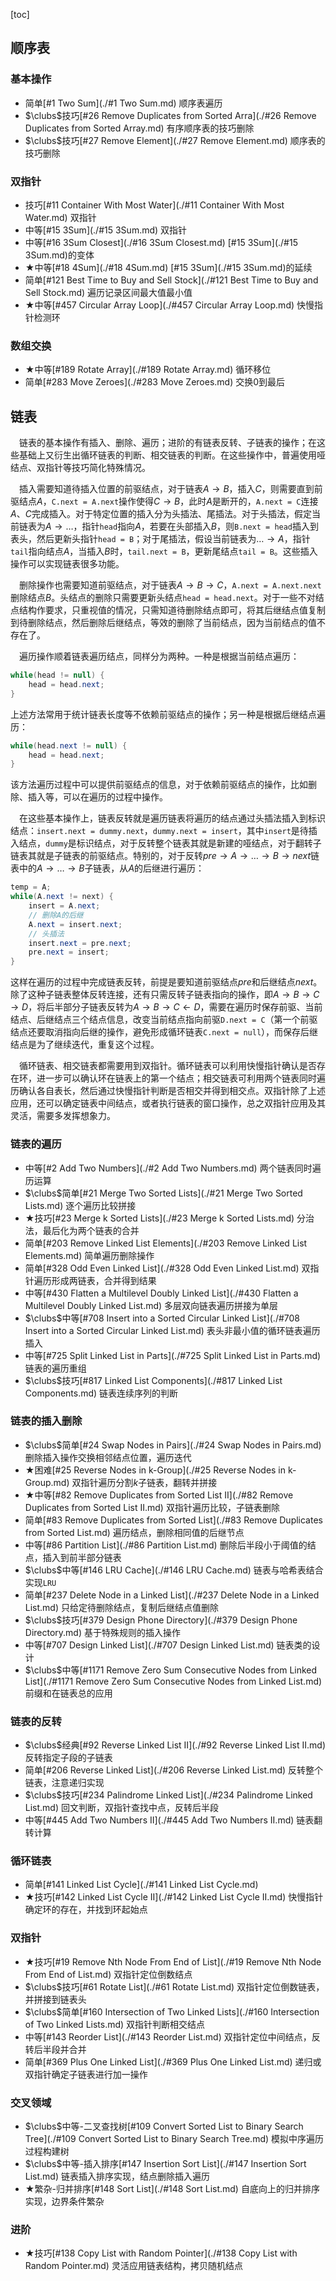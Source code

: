 [toc]

## 顺序表

### 基本操作

* 简单[#1 Two Sum](./#1 Two Sum.md)   顺序表遍历
* $\clubs$技巧[#26 Remove Duplicates from Sorted Arra](./#26 Remove Duplicates from Sorted Array.md)    有序顺序表的技巧删除
* $\clubs$技巧[#27 Remove Element](./#27 Remove Element.md)    顺序表的技巧删除

### 双指针

* 技巧[#11 Container With Most Water](./#11 Container With Most Water.md)    双指针
* 中等[#15 3Sum](./#15 3Sum.md)    双指针
* 中等[#16 3Sum Closest](./#16 3Sum Closest.md)    [#15 3Sum](./#15 3Sum.md)的变体
* $\bigstar$中等[#18 4Sum](./#18 4Sum.md)    [#15 3Sum](./#15 3Sum.md)的延续
* 简单[#121 Best Time to Buy and Sell Stock](./#121 Best Time to Buy and Sell Stock.md)    遍历记录区间最大值最小值
* $\bigstar$中等[#457 Circular Array Loop](./#457 Circular Array Loop.md)    快慢指针检测环

### 数组交换

* $\bigstar$中等[#189 Rotate Array](./#189 Rotate Array.md)    循环移位
* 简单[#283 Move Zeroes](./#283 Move Zeroes.md)    交换0到最后

## 链表

&emsp;链表的基本操作有插入、删除、遍历；进阶的有链表反转、子链表的操作；在这些基础上又衍生出循环链表的判断、相交链表的判断。在这些操作中，普遍使用哑结点、双指针等技巧简化特殊情况。

&emsp;插入需要知道待插入位置的前驱结点，对于链表$A \to B$，插入$C$，则需要直到前驱结点$A$，`C.next = A.next`操作使得$C \to B$，此时$A$是断开的，`A.next = C`连接$A$、$C$完成插入。对于特定位置的插入分为头插法、尾插法。对于头插法，假定当前链表为$A \to \dots$，指针`head`指向$A$，若要在头部插入$B$，则`B.next = head`插入到表头，然后更新头指针`head = B`；对于尾插法，假设当前链表为$\dots \to A$，指针`tail`指向结点$A$，当插入$B$时，`tail.next = B`，更新尾结点`tail = B`。这些插入操作可以实现链表很多功能。

&emsp;删除操作也需要知道前驱结点，对于链表$A \to B \to C$，`A.next = A.next.next`删除结点$B$。头结点的删除只需要更新头结点`head = head.next`。对于一些不对结点结构作要求，只重视值的情况，只需知道待删除结点即可，将其后继结点值复制到待删除结点，然后删除后继结点，等效的删除了当前结点，因为当前结点的值不存在了。

&emsp;遍历操作顺着链表遍历结点，同样分为两种。一种是根据当前结点遍历：

```java
while(head != null) {
    head = head.next;
}
```

上述方法常用于统计链表长度等不依赖前驱结点的操作；另一种是根据后继结点遍历：

```java
while(head.next != null) {
    head = head.next;
}
```

该方法遍历过程中可以提供前驱结点的信息，对于依赖前驱结点的操作，比如删除、插入等，可以在遍历的过程中操作。

&emsp;在这些基本操作上，链表反转就是遍历链表将遍历的结点通过头插法插入到标识结点：`insert.next = dummy.next`，`dummy.next = insert`，其中`insert`是待插入结点，`dummy`是标识结点，对于反转整个链表其就是新建的哑结点，对于翻转子链表其就是子链表的前驱结点。特别的，对于反转$pre \to A \to \dots \to B \to next$链表中的$A \to \dots \to B$子链表，从$A$的后继进行遍历：

```java
temp = A;
while(A.next != next) {
    insert = A.next;
    // 删除A的后继
    A.next = insert.next;
    // 头插法
    insert.next = pre.next;
    pre.next = insert;
}
```

这样在遍历的过程中完成链表反转，前提是要知道前驱结点$pre$和后继结点$next$。除了这种子链表整体反转连接，还有只需反转子链表指向的操作，即$A \to B \to C \to D$，将后半部分子链表反转为$A \to B \to C \gets D$，需要在遍历时保存前驱、当前结点、后继结点三个结点信息，改变当前结点指向前驱`D.next = C`（第一个前驱结点还要取消指向后继的操作，避免形成循环链表`C.next = null`），而保存后继结点是为了继续迭代，重复这个过程。

&emsp;循环链表、相交链表都需要用到双指针。循环链表可以利用快慢指针确认是否存在环，进一步可以确认环在链表上的第一个结点；相交链表可利用两个链表同时遍历确认各自表长，然后通过快慢指针判断是否相交并得到相交点。双指针除了上述应用，还可以确定链表中间结点，或者执行链表的窗口操作，总之双指针应用及其灵活，需要多发挥想象力。

### 链表的遍历

* 中等[#2 Add Two Numbers](./#2 Add Two Numbers.md)    两个链表同时遍历运算
* $\clubs$简单[#21 Merge Two Sorted Lists](./#21 Merge Two Sorted Lists.md)    逐个遍历比较拼接
* $\bigstar$技巧[#23 Merge k Sorted Lists](./#23 Merge k Sorted Lists.md)    分治法，最后化为两个链表的合并
* 简单[#203 Remove Linked List Elements](./#203 Remove Linked List Elements.md)    简单遍历删除操作
* 简单[#328 Odd Even Linked List](./#328 Odd Even Linked List.md)    双指针遍历形成两链表，合并得到结果
* 中等[#430 Flatten a Multilevel Doubly Linked List](./#430 Flatten a Multilevel Doubly Linked List.md)    多层双向链表遍历拼接为单层
* $\clubs$中等[#708 Insert into a Sorted Circular Linked List](./#708 Insert into a Sorted Circular Linked List.md)    表头非最小值的循环链表遍历插入
* 中等[#725 Split Linked List in Parts](./#725 Split Linked List in Parts.md)    链表的遍历重组
* $\clubs$技巧[#817 Linked List Components](./#817 Linked List Components.md)    链表连续序列的判断

### 链表的插入删除

* $\clubs$简单[#24 Swap Nodes in Pairs](./#24 Swap Nodes in Pairs.md)    删除插入操作交换相邻结点位置，遍历迭代
* $\bigstar$困难[#25 Reverse Nodes in k-Group](./#25 Reverse Nodes in k-Group.md)    双指针遍历分割$k$子链表，翻转并拼接
* $\bigstar$中等[#82 Remove Duplicates from Sorted List II](./#82 Remove Duplicates from Sorted List II.md)    双指针遍历比较，子链表删除
* 简单[#83 Remove Duplicates from Sorted List](./#83 Remove Duplicates from Sorted List.md)    遍历结点，删除相同值的后继节点
* 中等[#86 Partition List](./#86 Partition List.md)    删除后半段小于阈值的结点，插入到前半部分链表
* $\clubs$中等[#146 LRU Cache](./#146 LRU Cache.md)    链表与哈希表结合实现`LRU`
* 简单[#237 Delete Node in a Linked List](./#237 Delete Node in a Linked List.md)    只给定待删除结点，复制后继结点值删除
* $\clubs$技巧[#379 Design Phone Directory](./#379 Design Phone Directory.md)    基于特殊规则的插入操作
* 中等[#707 Design Linked List](./#707 Design Linked List.md)    链表类的设计
* $\clubs$中等[#1171 Remove Zero Sum Consecutive Nodes from Linked List](./#1171 Remove Zero Sum Consecutive Nodes from Linked List.md)    前缀和在链表总的应用

### 链表的反转

* $\clubs$经典[#92 Reverse Linked List II](./#92 Reverse Linked List II.md)    反转指定子段的子链表
* 简单[#206 Reverse Linked List](./#206 Reverse Linked List.md)    反转整个链表，注意递归实现
* $\clubs$技巧[#234 Palindrome Linked List](./#234 Palindrome Linked List.md)    回文判断，双指针查找中点，反转后半段
* 中等[#445 Add Two Numbers II](./#445 Add Two Numbers II.md)    链表翻转计算

### 循环链表

* 简单[#141 Linked List Cycle](./#141 Linked List Cycle.md)
* $\bigstar$技巧[#142 Linked List Cycle II](./#142 Linked List Cycle II.md)    快慢指针确定环的存在，并找到环起始点

### 双指针

* $\bigstar$技巧[#19 Remove Nth Node From End of List](./#19 Remove Nth Node From End of List.md)    双指针定位倒数结点
* $\clubs$技巧[#61 Rotate List](./#61 Rotate List.md)    双指针定位倒数链表，并拼接到链表头
* $\clubs$简单[#160 Intersection of Two Linked Lists](./#160 Intersection of Two Linked Lists.md)    双指针判断相交结点
* 中等[#143 Reorder List](./#143 Reorder List.md)    双指针定位中间结点，反转后半段并合并
* 简单[#369 Plus One Linked List](./#369 Plus One Linked List.md)    递归或双指针确定子链表进行加一操作

### 交叉领域

* $\clubs$中等-二叉查找树[#109 Convert Sorted List to Binary Search Tree](./#109 Convert Sorted List to Binary Search Tree.md)    模拟中序遍历过程构建树
* $\clubs$中等-插入排序[#147 Insertion Sort List](./#147 Insertion Sort List.md)    链表插入排序实现，结点删除插入遍历
* $\bigstar$繁杂-归并排序[#148 Sort List](./#148 Sort List.md)    自底向上的归并排序实现，边界条件繁杂

### 进阶

* $\bigstar$技巧[#138 Copy List with Random Pointer](./#138 Copy List with Random Pointer.md)    灵活应用链表结构，拷贝随机结点

